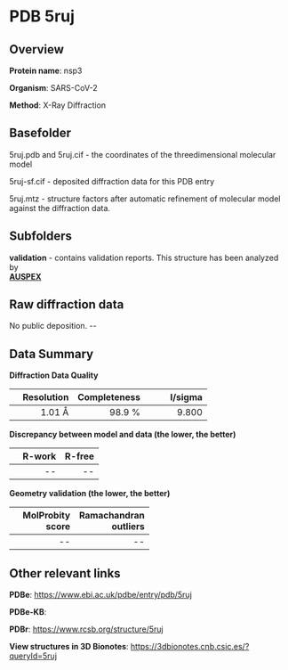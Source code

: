 # PDB 5ruj

## Overview

**Protein name**: nsp3

**Organism**: SARS-CoV-2

**Method**: X-Ray Diffraction



## Basefolder

5ruj.pdb and 5ruj.cif - the coordinates of the threedimensional molecular model

5ruj-sf.cif - deposited diffraction data for this PDB entry

5ruj.mtz - structure factors after automatic refinement of molecular model against the diffraction data.

## Subfolders





**validation** - contains validation reports. This structure has been analyzed by <br>[**AUSPEX**](https://github.com/thorn-lab/coronavirus_structural_task_force/tree/master/pdb/nsp3/SARS-CoV-2/5ruj/validation/auspex)     



## Raw diffraction data

No public deposition. --<br> 

## Data Summary
**Diffraction Data Quality**

|   | Resolution | Completeness| I/sigma |
|---|-------------:|----------------:|--------------:|
|   |1.01 Å|98.9  %|<img width=50/>9.800|

**Discrepancy between model and data (the lower, the better)**

|   | **R-work**| **R-free**   
|---|-------------:|----------------:|           
||--|--|

**Geometry validation (the lower, the better)**

|   |**MolProbity<br>score**| **Ramachandran<br>outliers** 
|---|-------------:|----------------:|
||--|--|

 

 



## Other relevant links 
**PDBe**:  https://www.ebi.ac.uk/pdbe/entry/pdb/5ruj

**PDBe-KB**:  
 
**PDBr**: https://www.rcsb.org/structure/5ruj 

**View structures in 3D Bionotes**: https://3dbionotes.cnb.csic.es/?queryId=5ruj

